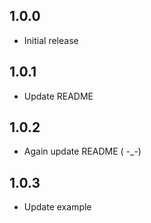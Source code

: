 ## 1.0.0

-   Initial release

## 1.0.1

-   Update README

## 1.0.2

-   Again update README ( -\_-)

## 1.0.3

-   Update example
